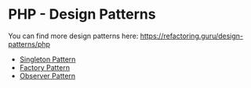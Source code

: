 # PHP - Design Patterns

You can find more design patterns here: https://refactoring.guru/design-patterns/php

- [Singleton Pattern](singleton.php)
- [Factory Pattern](factory.php)
- [Observer Pattern](observer.php)
